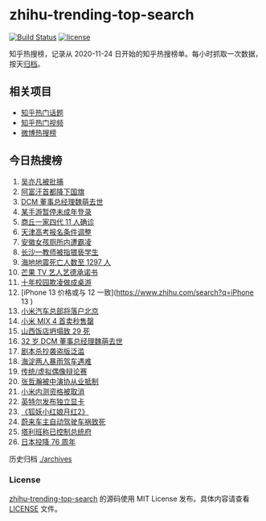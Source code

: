 # zhihu-trending-top-search

[![Build Status](https://github.com/justjavac/zhihu-trending-top-search/workflows/ci/badge.svg?branch=main)](https://github.com/justjavac/zhihu-trending-top-search/actions)
[![license](https://img.shields.io/github/license/justjavac/zhihu-trending-top-search)](https://github.com/justjavac/zhihu-trending-top-search/blob/main/LICENSE)

知乎热搜榜，记录从 2020-11-24 日开始的知乎热搜榜单。每小时抓取一次数据，按天[归档](./archives)。

## 相关项目

- [知乎热门话题](https://github.com/justjavac/zhihu-trending-hot-questions)
- [知乎热门视频](https://github.com/justjavac/zhihu-trending-hot-video)
- [微博热搜榜](https://github.com/justjavac/weibo-trending-hot-search)

## 今日热搜榜

<!-- BEGIN -->
<!-- 最后更新时间 Tue Aug 17 2021 20:09:12 GMT+0800 (China Standard Time) -->

1. [吴亦凡被批捕](https://www.zhihu.com/search?q=吴亦凡)
1. [阿富汗首都降下国旗](https://www.zhihu.com/search?q=阿富汗)
1. [DCM 董事总经理魏萌去世](https://www.zhihu.com/search?q=魏萌)
1. [某手游暂停未成年登录](https://www.zhihu.com/search?q=光与夜之恋)
1. [商丘一家四代 11 人确诊](https://www.zhihu.com/search?q=商丘疫情)
1. [天津高考报名条件调整](https://www.zhihu.com/search?q=天津高考)
1. [安徽女孩厕所内遭霸凌](https://www.zhihu.com/search?q=校园暴力)
1. [长沙一教师被指猥亵学生](https://www.zhihu.com/search?q=长郡中学)
1. [海地地震死亡人数至 1297 人](https://www.zhihu.com/search?q=海地地震)
1. [芒果 TV 艺人艺德承诺书](https://www.zhihu.com/search?q=艺德承诺书)
1. [十年校园欺凌做成桌游](https://www.zhihu.com/search?q=桌游)
1. [iPhone 13 价格或与 12 一致](https://www.zhihu.com/search?q=iPhone 13 )
1. [小米汽车总部将落户北京](https://www.zhihu.com/search?q=小米汽车)
1. [小米 MIX 4 首卖秒售罄](https://www.zhihu.com/search?q=小米mix4)
1. [山西饭店坍塌致 29 死](https://www.zhihu.com/search?q=聚仙饭店)
1. [32 岁 DCM 董事总经理魏萌去世](https://www.zhihu.com/search?q=魏萌)
1. [剧本杀抄袭盗版泛滥](https://www.zhihu.com/search?q=剧本杀)
1. [海淀两人暴雨驾车遇难](https://www.zhihu.com/search?q=驾车涉水)
1. [传统/虚拟偶像辩论赛](https://www.zhihu.com/search?q=华语辩论世界杯)
1. [张哲瀚被中演协从业抵制](https://www.zhihu.com/search?q=张哲瀚)
1. [小米内测资格被取消](https://www.zhihu.com/search?q=MIUI内测)
1. [英特尔发布独立显卡](https://www.zhihu.com/search?q=英特尔锐炫)
1. [《狐妖小红娘月红2》](https://www.zhihu.com/search?q=狐妖小红娘)
1. [蔚来车主自动驾驶车祸致死](https://www.zhihu.com/search?q=蔚来)
1. [塔利班称已控制总统府](https://www.zhihu.com/search?q=阿富汗)
1. [日本投降 76 周年](https://www.zhihu.com/search?q=日本投降)

<!-- END -->

历史归档 [./archives](./archives)

### License

[zhihu-trending-top-search](https://github.com/justjavac/zhihu-trending-top-search)
的源码使用 MIT License 发布。具体内容请查看 [LICENSE](./LICENSE) 文件。
